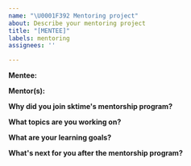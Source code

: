 ```yaml
---
name: "\U0001F392 Mentoring project"
about: Describe your mentoring project
title: "[MENTEE]"
labels: mentoring
assignees: ''

---
```


**Mentee:** 
<!-- Name (pronouns - optional) / current role, project / social handles (twitter - t, GitHub - gh, etc.) / anything else you’d like to share -->

**Mentor(s):** 
<!-- please paste the GitHub user name of your mentor -->

**Why did you join sktime's mentorship program?**

**What topics are you working on?** 
<!-- please add links to issues/PR if applicable -->

**What are your learning goals?**

**What's next for you after the mentorship program?**
<!-- Thanks for participating! -->
